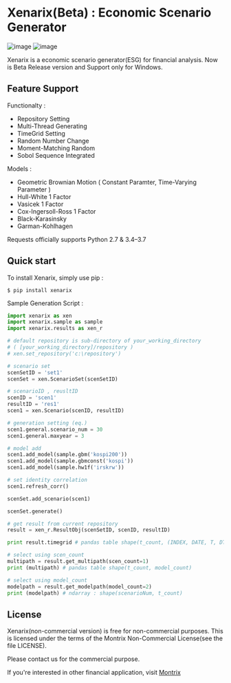 Xenarix(Beta) : Economic Scenario Generator
==========================

![image](https://img.shields.io/badge/Platform-Windows-Green.svg)
![image](https://img.shields.io/pypi/pyversions/requests.svg)

Xenarix is a economic scenario generator(ESG) for financial analysis. Now is Beta Release version and Support only for Windows.

Feature Support
---------------

Functionalty :

-   Repository Setting
-   Multi-Thread Generating
-   TimeGrid Setting
-   Random Number Change
-   Moment-Matching Random
-   Sobol Sequence Integrated

Models : 

-   Geometric Brownian Motion ( Constant Paramter, Time-Varying Parameter )   
-   Hull-White 1 Factor
-   Vasicek 1 Factor
-   Cox-Ingersoll-Ross 1 Factor
-   Black-Karasinsky
-   Garman-Kohlhagen


Requests officially supports Python 2.7 & 3.4–3.7

Quick start
-----------

To install Xenarix, simply use pip :

``` {.sourceCode .bash}
$ pip install xenarix
```

Sample Generation Script :

```python
import xenarix as xen
import xenarix.sample as sample
import xenarix.results as xen_r

# default repository is sub-directory of your_working_directory
# ( [your_working_directory]/repository )
# xen.set_repository('c:\repository')

# scenario set
scenSetID = 'set1'
scenSet = xen.ScenarioSet(scenSetID)

# scenarioID , reusltID
scenID = 'scen1'
resultID = 'res1'
scen1 = xen.Scenario(scenID, resultID)

# generation setting (eq.)
scen1.general.scenario_num = 30
scen1.general.maxyear = 3

# model add
scen1.add_model(sample.gbm('kospi200'))
scen1.add_model(sample.gbmconst('kospi'))
scen1.add_model(sample.hw1f('irskrw'))

# set identity correlation
scen1.refresh_corr()

scenSet.add_scenario(scen1)

scenSet.generate()

# get result from current repository
result = xen_r.ResultObj(scenSetID, scenID, resultID)

print result.timegrid # pandas table shape(t_count, (INDEX, DATE, T, DT))

# select using scen_count
multipath = result.get_multipath(scen_count=1)
print (multipath) # pandas table shape(t_count, model_count)

# select using model_count
modelpath = result.get_modelpath(model_count=2)
print (modelpath) # ndarray : shape(scenarioNum, t_count)

```

License
-------

Xenarix(non-commercial version) is free for non-commercial purposes. 
This is licensed under the terms of the Montrix Non-Commercial License(see the file LICENSE).

Please contact us for the commercial purpose.

If you're interested in other financial application, visit [Montrix](http://www.montrix.co.kr)